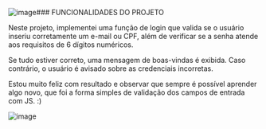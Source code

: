 ![image](https://github.com/user-attachments/assets/91783f46-cfa4-4b9c-bf55-f7c25317b676)### FUNCIONALIDADES DO PROJETO

Neste projeto, implementei uma função de login que valida se o usuário inseriu corretamente um e-mail ou CPF, além de verificar se a senha atende aos requisitos de 6 dígitos numéricos.

Se tudo estiver correto, uma mensagem de boas-vindas é exibida. Caso contrário, o usuário é avisado sobre as credenciais incorretas. 

Estou muito feliz com resultado e observar que sempre é possível aprender algo novo, que foi a forma simples de validação dos campos de entrada com JS.  :)

![image](https://github.com/user-attachments/assets/aaac539a-a627-4027-9d05-e4a0b576a811)
